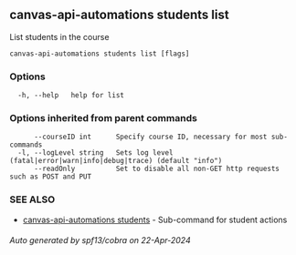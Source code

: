 ## canvas-api-automations students list

List students in the course

```
canvas-api-automations students list [flags]
```

### Options

```
  -h, --help   help for list
```

### Options inherited from parent commands

```
      --courseID int      Specify course ID, necessary for most sub-commands
  -l, --logLevel string   Sets log level (fatal|error|warn|info|debug|trace) (default "info")
      --readOnly          Set to disable all non-GET http requests such as POST and PUT
```

### SEE ALSO

* [canvas-api-automations students](canvas-api-automations_students.md)	 - Sub-command for student actions

###### Auto generated by spf13/cobra on 22-Apr-2024
